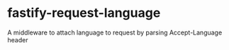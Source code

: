 # fastify-request-language

A middleware to attach language to request by parsing Accept-Language header
